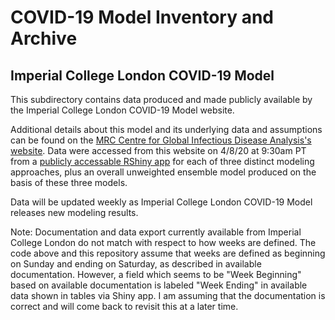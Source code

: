 # COVID-19 Model Inventory and Archive

## Imperial College London COVID-19 Model

This subdirectory contains data produced and made publicly available by the Imperial College London COVID-19 Model website.

Additional details about this model and its underlying data and assumptions can be found on the [MRC Centre for Global Infectious Disease Analysis's website](https://www.imperial.ac.uk/mrc-global-infectious-disease-analysis/covid-19/covid-19-weekly-forecasts/week-07-04-2020/). Data were accessed from this website on 4/8/20 at 9:30am PT from a [publicly accessable RShiny app](https://sangeetabhatia03.github.io/covid19-short-term-forecasts/index.html) for each of three distinct modeling approaches, plus an overall unweighted ensemble model produced on the basis of these three models.

Data will be updated weekly as Imperial College London COVID-19 Model releases new modeling results.

Note: Documentation and data export currently available from Imperial College London do not match with respect to how weeks are defined. The code above and this repository assume that weeks are defined as beginning on Sunday and ending on Saturday, as described in available documentation. However, a field which seems to be "Week Beginning" based on available documentation is labeled "Week Ending" in available data shown in tables via Shiny app. I am assuming that the documentation is correct and will come back to revisit this at a later time.
